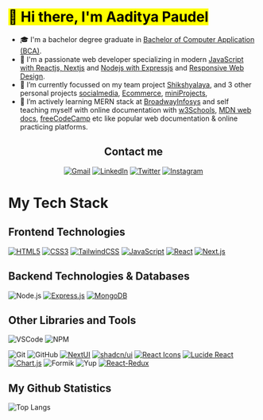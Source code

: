 # <Mark> 👋 Hi there, I'm Aaditya Paudel</mark>

- 🎓 I'm a bachelor degree graduate in <ins>Bachelor of Computer Application (BCA)</ins>.
- 🥰 I'm a passionate web developer specializing in modern <ins>JavaScript with Reactjs, Nextjs</ins> and <ins>Nodejs with Expressjs</ins> and <ins>Responsive Web Design</ins>.
- 🔭 I’m currently focussed on my team project [Shikshyalaya](https://github.com/kaylinkhanal/sikshyalaya), and 3 other personal projects  [socialmedia](https://github.com/adityaspaudel/miniProjects), [Ecommerce](https://github.com/adityaspaudel/ecommerce), [miniProjects](https://github.com/adityaspaudel/miniProjects),
- 🌱 I’m actively learning MERN stack at [BroadwayInfosys](https://broadwayinfosys.com/) and self teaching myself with online documentation with [w3Schools](https://www.w3schools.com/), [MDN web docs](https://developer.mozilla.org/en-US/docs/Learn), [freeCodeCamp](https://www.freecodecamp.org/) etc like popular web documentation & online practicing platforms.

<div align="center">
  <h2>Contact me</h2>
  
  [![Gmail](https://img.shields.io/badge/Gmail-D14836?style=for-the-badge&logo=gmail&logoColor=white)](mailto:adityaspaudel@gmail.com)
  [![LinkedIn](https://img.shields.io/badge/LinkedIn-0A66C2?style=for-the-badge&logo=linkedin&logoColor=white)](https://www.linkedin.com/in/adityaspaudel/)
  [![Twitter](https://img.shields.io/badge/Twitter-%231DA1F2.svg?style=for-the-badge&logo=Twitter&logoColor=white)](https://twitter.com/Adityaspaudel)
  [![Instagram](https://img.shields.io/badge/Instagram-%23E4405F.svg?style=for-the-badge&logo=Instagram&logoColor=white)](https://instagram.com/adityas.paudel)
  
  
 <!-- [![Facebook](https://img.shields.io/badge/Facebook-%231877F2.svg?style=for-the-badge&logo=Facebook&logoColor=white)](https://www.facebook.com/adityaspaudel)-->

</div>

# My Tech Stack

## Frontend Technologies

[![HTML5](https://img.shields.io/badge/HTML5-E34F26?style=for-the-badge&logo=html5&logoColor=white)](https://html.com/)
[![CSS3](https://img.shields.io/badge/CSS3-1572B6?style=for-the-badge&logo=css3&logoColor=white)](https://developer.mozilla.org/en-US/docs/Web/CSS)
[![TailwindCSS](https://img.shields.io/badge/Tailwind_CSS-38B2AC?style=for-the-badge&logo=tailwind-css&logoColor=white)](https://tailwindcss.com/)
[![JavaScript](https://img.shields.io/badge/JavaScript-F7DF1E?style=for-the-badge&logo=javascript&logoColor=black)](https://www.javascript.com/)
[![React](https://img.shields.io/badge/React-61DAFB?style=for-the-badge&logo=react&logoColor=black)](https://react.dev/)
[![Next.js](https://img.shields.io/badge/Next.js-000000?style=for-the-badge&logo=next.js&logoColor=white)](https://nextjs.org/)

## Backend Technologies & Databases

![Node.js](https://img.shields.io/badge/Node.js-339933?style=for-the-badge&logo=nodedotjs&logoColor=white)
[![Express.js](https://img.shields.io/badge/Express.js-000000?style=for-the-badge&logo=express&logoColor=white)](https://expressjs.com/)
[![MongoDB](https://img.shields.io/badge/MongoDB-47A248?style=for-the-badge&logo=mongodb&logoColor=white)](https://www.mongodb.com/)
<!--[![MySQL](https://img.shields.io/badge/MySQL-4479A1?style=for-the-badge&logo=mysql&logoColor=white)](https://www.mysql.com/)-->

## Other Libraries and Tools

![VSCode](https://img.shields.io/badge/VSCode-0078D4?style=for-the-badge&logo=visual%20studio%20code&logoColor=white)
![NPM](https://img.shields.io/badge/npm-CB3837?style=for-the-badge&logo=npm&logoColor=white)

![Git](https://img.shields.io/badge/Git-F05032?style=for-the-badge&logo=git&logoColor=white)
![GitHub](https://img.shields.io/badge/GitHub-181717?style=for-the-badge&logo=github&logoColor=white)
[![NextUI](https://img.shields.io/badge/NextUI-v2-0070F3?style=for-the-badge&logo=next&logoColor=white)](https://nextui.org/)
[![shadcn/ui](https://img.shields.io/badge/shadcn/ui-black?style=for-the-badge)](https://ui.shadcn.com/)
[![React Icons](https://img.shields.io/badge/React_Icons-61DAFB?style=for-the-badge&logo=react&logoColor=black)](https://react-icons.github.io/react-icons/)
[![Lucide React](https://img.shields.io/badge/Lucide-React-5B47F5?style=for-the-badge)](https://lucide.dev/guide/packages/lucide-react)
[![Chart.js](https://img.shields.io/badge/Chart.js-FF6384?style=for-the-badge&logo=chart.js&logoColor=white)](https://www.chartjs.org/)
![Formik](https://img.shields.io/badge/Formik-2C8EBB?style=for-the-badge&logo=formik&logoColor=white)
![Yup](https://img.shields.io/badge/Yup-4A154B?style=for-the-badge&logo=yup&logoColor=white)
[![React-Redux](https://img.shields.io/badge/React--Redux-764ABC?style=for-the-badge&logo=react-redux&logoColor=white)](https://react-redux.js.org/)



## My Github Statistics

![Top Langs](https://github-readme-stats.vercel.app/api/top-langs/?username=adityaspaudel&hide_progress=false&theme=dracula)
